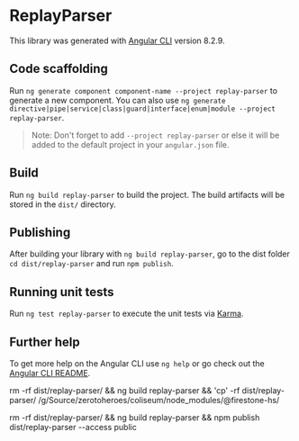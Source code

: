 # ReplayParser

This library was generated with [Angular CLI](https://github.com/angular/angular-cli) version 8.2.9.

## Code scaffolding

Run `ng generate component component-name --project replay-parser` to generate a new component. You can also use `ng generate directive|pipe|service|class|guard|interface|enum|module --project replay-parser`.

> Note: Don't forget to add `--project replay-parser` or else it will be added to the default project in your `angular.json` file.

## Build

Run `ng build replay-parser` to build the project. The build artifacts will be stored in the `dist/` directory.

## Publishing

After building your library with `ng build replay-parser`, go to the dist folder `cd dist/replay-parser` and run `npm publish`.

## Running unit tests

Run `ng test replay-parser` to execute the unit tests via [Karma](https://karma-runner.github.io).

## Further help

To get more help on the Angular CLI use `ng help` or go check out the [Angular CLI README](https://github.com/angular/angular-cli/blob/master/README.md).

rm -rf dist/replay-parser/ && ng build replay-parser && 'cp' -rf dist/replay-parser/ /g/Source/zerotoheroes/coliseum/node_modules/\@firestone-hs/

rm -rf dist/replay-parser/ && ng build replay-parser && npm publish dist/replay-parser --access public
